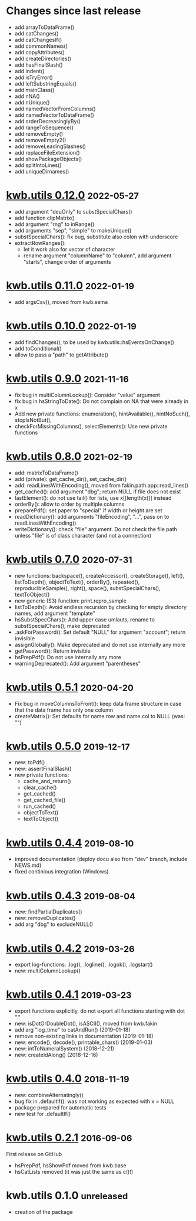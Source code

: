 # Changes since last release

* add arrayToDataFrame()
* add catChanges()
* add catChangesIf()
* add commonNames()
* add copyAttributes()
* add createDirectories()
* add hasFinalSlash()
* add indent()
* add isTryError()
* add leftSubstringEquals()
* add mainClass()
* add nNA()
* add nUnique()
* add namedVectorFromColumns()
* add namedVectorToDataFrame()
* add orderDecreasinglyBy()
* add rangeToSequence()
* add removeEmpty()
* add removeEmpty2()
* add removeLeadingSlashes()
* add replaceFileExtension()
* add showPackageObjects()
* add splitIntoLines()
* add uniqueDirnames()

# [kwb.utils 0.12.0](https://github.com/KWB-R/kwb.utils/releases/tag/v0.12.0) <small>2022-05-27</small>

* add argument "deuOnly" to substSpecialChars()
* add function clipMatrix()
* add argument "rng" to inRange()
* add arguments "sep", "simple" to makeUnique()
* substSpecialChars(): fix bug, substitute also colon with underscore
* extractRowRanges():
    - let it work also for vector of character
    - rename argument "columnName" to "column", add argument "starts", change 
      order of arguments
  
# [kwb.utils 0.11.0](https://github.com/KWB-R/kwb.utils/releases/tag/v0.11.0) <small>2022-01-19</small>

* add argsCsv(), moved from kwb.sema

# [kwb.utils 0.10.0](https://github.com/KWB-R/kwb.utils/releases/tag/v0.10.0) <small>2022-01-19</small>

* add findChanges(), to be used by kwb.utils::hsEventsOnChange()
* add toConditional()
* allow to pass a "path" to getAttribute()

# [kwb.utils 0.9.0](https://github.com/KWB-R/kwb.utils/releases/tag/v0.9.0) <small>2021-11-16</small>

* fix bug in multiColumnLookup(): Consider "value" argument
* fix bug in hsStringToDate(): Do not complain on NA that were already in x
* Add new private functions: enumeration(), hintAvailable(), hintNoSuch(),
  stopIsNotBut(), 
* checkForMissingColumns(), selectElements(): Use new private functions

# [kwb.utils 0.8.0](https://github.com/KWB-R/kwb.utils/releases/tag/v0.8.0) <small>2021-02-19</small>

* add: matrixToDataFrame()
* add (private): get_cache_dir(), set_cache_dir()
* add: readLinesWithEncoding(), moved from fakin.path.app::read_lines()
* get_cached(): add argument "dbg"; return NULL if file does not exist
* lastElement(): do not use tail() for lists, use x[[length(x)]] instead
* orderBy(): allow to order by multiple columns
* preparePdf(): set paper to "special" if width or height are set
* readDictionary(): add arguments "fileEncoding", "...", pass on to
  readLinesWithEncoding()
* writeDictionary(): check "file" argument. Do not check the file path unless
  "file" is of class character (and not a connection)

# [kwb.utils 0.7.0](https://github.com/KWB-R/kwb.utils/releases/tag/v0.7.0) <small>2020-07-31</small>

* new functions: backspace(), createAccessor(), createStorage(), left(),
  listToDepth(), objectToText(), orderBy(), repeated(), reproducibleSample(),
  right(), space(), substSpecialChars(), textToObject()
* new generic (S3) function: print.repro_sample
* listToDepth(): Avoid endless recursion by checking for empty directory names,
  add argument "template"
* hsSubstSpecChars(): Add upper case umlauts, rename to substSpecialChars(),
  make deprecated
* .askForPassword(): Set default "NULL" for argument "account"; return invisible
* assignGlobally(): Make deprecated and do not use internally any more
* getPassword(): Return invisible
* hsPrepPdf(): Do not use internally any more
* warningDeprecated(): Add argument "parentheses"

# [kwb.utils 0.5.1](https://github.com/KWB-R/kwb.utils/releases/tag/v0.5.1) <small>2020-04-20</small>

* Fix bug in moveColumnsToFront(): keep data frame structure in case that the
  data frame has only one column
* createMatrix(): Set defaults for name.row and name.col to NULL (was: "")

# [kwb.utils 0.5.0](https://github.com/KWB-R/kwb.utils/releases/tag/v0.5.0) <small>2019-12-17</small>

* new: toPdf()
* new: assertFinalSlash()
* new private functions:
  + cache_and_return()
  + clear_cache()
  + get_cached()
  + get_cached_file()
  + run_cached()
  + objectToText()
  + textToObject()

# [kwb.utils 0.4.4](https://github.com/KWB-R/kwb.utils/releases/tag/v0.4.4) <small>2019-08-10</small>

* improved documentation (deploy docu also from "dev" branch, include NEWS.md)
* fixed continious integration (Windows)

# [kwb.utils 0.4.3](https://github.com/KWB-R/kwb.utils/releases/tag/v0.4.3) <small>2019-08-04</small>

* new: findPartialDuplicates()
* new: removeDuplicates()
* add arg "dbg" to excludeNULL()


# [kwb.utils 0.4.2](https://github.com/KWB-R/kwb.utils/tree/773c632aaa631ad51057eb99a841bb5f2721968c) <small>2019-03-26</small>

* export log-functions: .log(), .logline(), .logok(), .logstart()
* new: multiColumnLookup()

# [kwb.utils 0.4.1](https://github.com/KWB-R/kwb.utils/tree/37245e933ceed6538220caaadfc1aa4b2d7fc6ee) <small>2019-03-23</small>

* export functions explicitly, do not export all functions starting with dot "."
* new: isDotOrDoubleDot(), isASCII(), moved from kwb.fakin
* add arg "log_time" to catAndRun() (2019-01-18)
* remove non-existing links in documentation (2019-01-18)
* new: encode(), decode(), printable_chars() (2019-01-03)
* new: intToNumeralSystem() (2018-12-21)
* new: createIdAlong() (2018-12-16)


# [kwb.utils 0.4.0](https://github.com/KWB-R/kwb.utils/releases/tag/v0.4.0) <small>2018-11-19</small>

* new: combineAlternatingly()
* bug fix in .defaultIf(): was not working as expected with x = NULL
* package prepared for automatic tests
* new test for .defaultIf()


# [kwb.utils 0.2.1](https://github.com/KWB-R/kwb.utils/releases/tag/v.0.2.1) <small>2016-09-06</small>

First release on GitHub

* hsPrepPdf, hsShowPdf moved from kwb.base
* hsCatLists removed (it was just the same as c()!)

# kwb.utils 0.1.0 <small>unreleased</small>

* creation of the package

